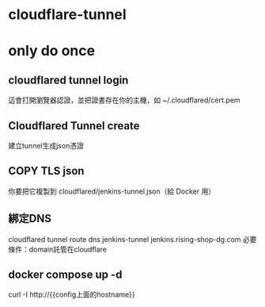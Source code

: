 # cloudflare-tunnel

# only do once

## cloudflared tunnel login
這會打開瀏覽器認證，並把證書存在你的主機，如 ~/.cloudflared/cert.pem

## Cloudflared Tunnel create 
建立tunnel生成json憑證

## COPY TLS json
你要把它複製到 cloudflared/jenkins-tunnel.json（給 Docker 用）

## 綁定DNS
cloudflared tunnel route dns jenkins-tunnel jenkins.rising-shop-dg.com
必要條件：domain託管在cloudflare

## docker compose up -d 
curl -I http://{{config上面的hostname}}
